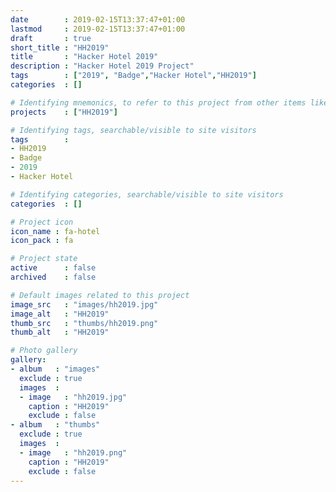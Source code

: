 ```yaml
---
date        : 2019-02-15T13:37:47+01:00
lastmod     : 2019-02-15T13:37:47+01:00
draft       : true
short_title : "HH2019"
title       : "Hacker Hotel 2019"
description : "Hacker Hotel 2019 Project"
tags        : ["2019", "Badge","Hacker Hotel","HH2019"]
categories  : []

# Identifying mnemonics, to refer to this project from other items like blogs, etc.
projects    : ["HH2019"]

# Identifying tags, searchable/visible to site visitors
tags        :
- HH2019
- Badge
- 2019
- Hacker Hotel

# Identifying categories, searchable/visible to site visitors
categories  : []

# Project icon
icon_name : fa-hotel
icon_pack : fa

# Project state
active      : false
archived    : false

# Default images related to this project
image_src   : "images/hh2019.jpg"
image_alt   : "HH2019"
thumb_src   : "thumbs/hh2019.png"
thumb_alt   : "HH2019"

# Photo gallery
gallery:
- album   : "images"
  exclude : true
  images  :
  - image   : "hh2019.jpg"
    caption : "HH2019"
    exclude : false
- album   : "thumbs"
  exclude : true
  images  :
  - image   : "hh2019.png"
    caption : "HH2019"
    exclude : false
---
```

